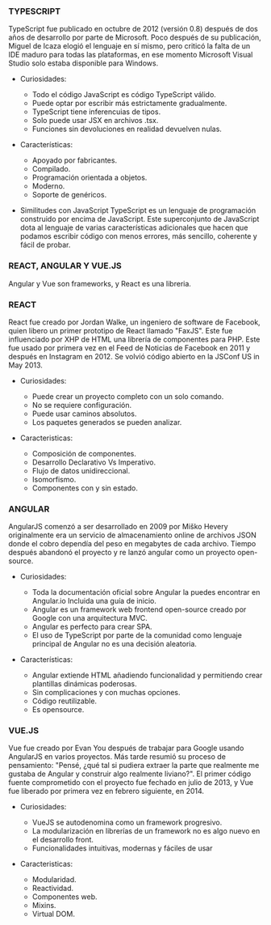 ### TYPESCRIPT
TypeScript fue publicado en octubre de 2012 (versión 0.8) después de dos años de desarrollo por parte de Microsoft. Poco después de su publicación, Miguel de Icaza elogió el lenguaje en sí mismo, pero criticó la falta de un IDE maduro para todas las plataformas, en ese momento Microsoft Visual Studio solo estaba disponible para Windows.

* Curiosidades:
  * Todo el código JavaScript es código TypeScript válido.
  * Puede optar por escribir más estrictamente gradualmente.
  * TypeScript tiene inferencuias de tipos.
  * Solo puede usar JSX en archivos .tsx.
  * Funciones sin devoluciones en realidad devuelven nulas.

* Características:
  * Apoyado por fabricantes.
  * Compilado.
  * Programación orientada a objetos.
  * Moderno.
  * Soporte de genéricos.

* Similitudes con JavaScript
TypeScript es un lenguaje de programación construido por encima de JavaScript. Este superconjunto de JavaScript dota al lenguaje de varias características adicionales que hacen que podamos escribir código con menos errores, más sencillo, coherente y fácil de probar.

### REACT, ANGULAR Y VUE.JS
Angular y Vue son frameworks, y React es una libreria.

### REACT
React fue creado por Jordan Walke, un ingeniero de software de Facebook, quien libero un primer prototipo de React llamado "FaxJS". Este fue influenciado por XHP de HTML una librería de componentes para PHP. Este fue usado por primera vez en el Feed de Noticias de Facebook en 2011 y después en Instagram en 2012. Se volvió código abierto en la JSConf US in May 2013.

* Curiosidades:
  * Puede crear un proyecto completo con un solo comando.
  * No se requiere configuración.
  * Puede usar caminos absolutos.
  * Los paquetes generados se pueden analizar.

* Caracteristicas:
  * Composición de componentes.
  * Desarrollo Declarativo Vs Imperativo.
  * Flujo de datos unidireccional.
  * Isomorfismo.
  * Componentes con y sin estado.

### ANGULAR
AngularJS comenzó a ser desarrollado en 2009 por Miško Hevery originalmente era un servicio de almacenamiento online de archivos JSON donde el cobro dependía del peso en megabytes de cada archivo. Tiempo después abandonó el proyecto y re lanzó angular como un proyecto open-source.

* Curiosidades:
  * Toda la documentación oficial sobre Angular la puedes encontrar en Angular.io Incluida una guía de inicio.
  * Angular es un framework web frontend open-source creado por Google con una arquitectura MVC.
  * Angular es perfecto para crear SPA.
  * El uso de TypeScript por parte de la comunidad como lenguaje principal de Angular no es una decisión aleatoria.

* Características:
  * Angular extiende HTML añadiendo funcionalidad y permitiendo crear plantillas dinámicas poderosas.
  * Sin complicaciones y con muchas opciones.
  *  Código reutilizable.
  *  Es opensource.

### VUE.JS
Vue fue creado por Evan You después de trabajar para Google usando AngularJS en varios proyectos. Más tarde resumió su proceso de pensamiento: "Pensé, ¿qué tal si pudiera extraer la parte que realmente me gustaba de Angular y construir algo realmente liviano?". El primer código fuente comprometido con el proyecto fue fechado en julio de 2013, y Vue fue liberado por primera vez en febrero siguiente, en 2014.

* Curiosidades:
  * VueJS se autodenomina como un framework progresivo.
  * La modularización en librerías de un framework no es algo nuevo en el desarrollo front.
  * Funcionalidades intuitivas, modernas y fáciles de usar

* Caracteristicas:
  * Modularidad.
  * Reactividad.
  * Componentes web.
  * Mixins.
  * Virtual DOM.
